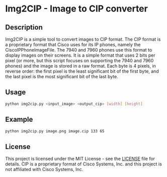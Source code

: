 # Img2CIP - Image to CIP converter
## Description
Img2CIP is a simple tool to convert images to CIP format. The CIP format is a proprietary format that Cisco uses for its IP phones, namely the CiscoIPPhoneImageFile. The 7940 and 7960 phones use this format to display images on their screens.
It is a simple format that uses 2 bits per pixel (or more, but this script focuses on supporting the 7940 and 7960 phones) and the image is stored in a raw format. Each byte is 4 pixels, in reverse order: the first pixel is the least significant bit of the first byte, and the last pixel is the most significant bit of the last byte.

## Usage
```bash
python img2cip.py <input_image> <output_cip> [width] [height]
```

## Example
```bash
python img2cip.py image.png image.cip 133 65
```

## License
This project is licensed under the MIT License - see the [LICENSE](LICENSE) file for details.
CIP is a proprietary format of Cisco Systems, Inc. and this project is not affiliated with Cisco Systems, Inc.
